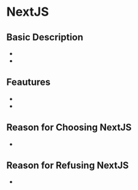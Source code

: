 # NextJS

## Basic Description
- 
- 

## Feautures
- 
-

## Reason for Choosing NextJS
- 

## Reason for Refusing NextJS
- 